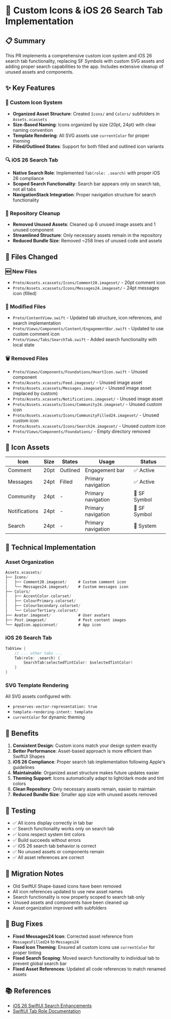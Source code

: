 # 🎨 Custom Icons & iOS 26 Search Tab Implementation

## 📋 Summary

This PR implements a comprehensive custom icon system and iOS 26 search tab functionality, replacing SF Symbols with custom SVG assets and adding proper search capabilities to the app. Includes extensive cleanup of unused assets and components.

## ✨ Key Features

### 🎯 Custom Icon System
- **Organized Asset Structure**: Created `Icons/` and `Colors/` subfolders in `Assets.xcassets`
- **Size-Based Naming**: Icons organized by size (20pt, 24pt) with clear naming convention
- **Template Rendering**: All SVG assets use `currentColor` for proper theming
- **Filled/Outlined States**: Support for both filled and outlined icon variants

### 🔍 iOS 26 Search Tab
- **Native Search Role**: Implemented `Tab(role: .search)` with proper iOS 26 compliance
- **Scoped Search Functionality**: Search bar appears only on search tab, not all tabs
- **NavigationStack Integration**: Proper navigation structure for search functionality

### 🧹 Repository Cleanup
- **Removed Unused Assets**: Cleaned up 6 unused image assets and 1 unused component
- **Streamlined Structure**: Only necessary assets remain in the repository
- **Reduced Bundle Size**: Removed ~258 lines of unused code and assets

## 📁 Files Changed

### 🆕 New Files
- `Proto/Assets.xcassets/Icons/Comment20.imageset/` - 20pt comment icon
- `Proto/Assets.xcassets/Icons/Messages24.imageset/` - 24pt messages icon (filled)

### 🔄 Modified Files
- `Proto/ContentView.swift` - Updated tab structure, icon references, and search implementation
- `Proto/Views/Components/Content/EngagementBar.swift` - Updated to use custom comment icon
- `Proto/Views/Tabs/SearchTab.swift` - Added search functionality with local state

### 🗑️ Removed Files
- `Proto/Views/Components/Foundations/HeartIcon.swift` - Unused component
- `Proto/Assets.xcassets/Feed.imageset/` - Unused image asset
- `Proto/Assets.xcassets/Messages.imageset/` - Unused image asset (replaced by custom)
- `Proto/Assets.xcassets/Notifications.imageset/` - Unused image asset
- `Proto/Assets.xcassets/Icons/Community24.imageset/` - Unused custom icon
- `Proto/Assets.xcassets/Icons/CommunityFilled24.imageset/` - Unused custom icon
- `Proto/Assets.xcassets/Icons/Search24.imageset/` - Unused custom icon
- `Proto/Views/Components/Foundations/` - Empty directory removed

## 🎨 Icon Assets

| Icon | Size | States | Usage | Status |
|------|------|--------|-------|--------|
| Comment | 20pt | Outlined | Engagement bar | ✅ Active |
| Messages | 24pt | Filled | Primary navigation | ✅ Active |
| Community | 24pt | - | Primary navigation | 🔄 SF Symbol |
| Notifications | 24pt | - | Primary navigation | 🔄 SF Symbol |
| Search | 24pt | - | Primary navigation | 🔄 System |

## 🔧 Technical Implementation

### Asset Organization
```swift
Assets.xcassets/
├── Icons/
│   ├── Comment20.imageset/     # Custom comment icon
│   └── Messages24.imageset/    # Custom messages icon
├── Colors/
│   ├── AccentColor.colorset/
│   ├── ColourPrimary.colorset/
│   ├── ColourSecondary.colorset/
│   └── ColourTertiary.colorset/
├── Avatar.imageset/            # User avatars
├── Post.imageset/              # Post content images
└── AppIcon.appiconset/         # App icon
```

### iOS 26 Search Tab
```swift
TabView {
    // ... other tabs ...
    Tab(role: .search) {
        SearchTab(selectedTintColor: $selectedTintColor)
    }
}
```

### SVG Template Rendering
All SVG assets configured with:
- `preserves-vector-representation: true`
- `template-rendering-intent: template`
- `currentColor` for dynamic theming

## 🚀 Benefits

1. **Consistent Design**: Custom icons match your design system exactly
2. **Better Performance**: Asset-based approach is more efficient than SwiftUI Shapes
3. **iOS 26 Compliance**: Proper search tab implementation following Apple's guidelines
4. **Maintainable**: Organized asset structure makes future updates easier
5. **Theming Support**: Icons automatically adapt to light/dark mode and tint colors
6. **Clean Repository**: Only necessary assets remain, easier to maintain
7. **Reduced Bundle Size**: Smaller app size with unused assets removed

## 🧪 Testing

- ✅ All icons display correctly in tab bar
- ✅ Search functionality works only on search tab
- ✅ Icons respect system tint colors
- ✅ Build succeeds without errors
- ✅ iOS 26 search tab behavior is correct
- ✅ No unused assets or components remain
- ✅ All asset references are correct

## 🔄 Migration Notes

- Old SwiftUI Shape-based icons have been removed
- All icon references updated to use new asset names
- Search functionality is now properly scoped to search tab only
- Unused assets and components have been cleaned up
- Asset organization improved with subfolders

## 🐛 Bug Fixes

- **Fixed Messages24 Icon**: Corrected asset reference from `MessagesFilled24` to `Messages24`
- **Fixed Icon Theming**: Ensured all custom icons use `currentColor` for proper tinting
- **Fixed Search Scoping**: Moved search functionality to individual tab to prevent global search bar
- **Fixed Asset References**: Updated all code references to match renamed assets

## 📚 References

- [iOS 26 SwiftUI Search Enhancements](https://nilcoalescing.com/blog/SwiftUISearchEnhancementsIniOSAndiPadOS26)
- [SwiftUI Tab Role Documentation](https://developer.apple.com/documentation/swiftui/tab/role)
